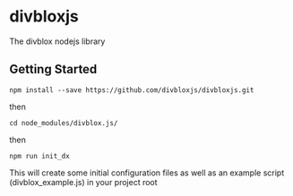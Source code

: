 # divbloxjs

The divblox nodejs library

## Getting Started
`npm install --save https://github.com/divbloxjs/divbloxjs.git`

then

`cd node_modules/divblox.js/`

then

`npm run init_dx`

This will create some initial configuration files as well as an example script (divblox_example.js) in your project root
